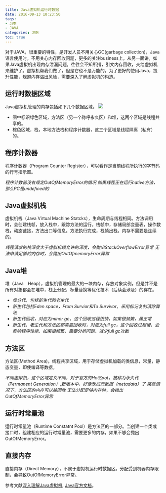```yaml
---
title: Java虚拟机运行时数据
date: 2016-09-13 10:23:50
tags: 
- JVM 
- JAVA
categories: JVM
toc: true
---
```


对于JAVA，很重要的特性，是开发人员不用关心GC(garbage collection)，Java语言使用时，不用关心内存回收问题，更多的关注business上。从另一面讲，如果Java虚拟机出现内存泄漏问题，往往会不知所措，引文内存回收，交给虚拟机来维护了。虚拟机帮我们做了，但是它也不是万能的，为了更好的使用Java，提升性能，规避内存溢出风险，需要深入了解虚拟机的构造。

## 运行时数据区域

Java虚拟机管理的内存包括如下几个数据区域，
![](http://photos.zhangzemiao.com/blog_jvm_structure.jpg)

- 图中标识绿色区域，方法区（另一个称呼永久区）和堆，这两个区域是线程共享的。
- 棕色区域，栈，本地方法栈和程序计数器，这三个区域是线程隔离（私有）的。

## 程序计数器

程序计数器（Program Counter Register），可以看作是当前线程所执行的字节码的行号指示器。

*程序计数器没有规定OutOfMemoryError的情况*
*如果线程正在运行native方法，那么PC是undefined的*

## Java虚拟机栈

虚拟机栈（Java Virtual Machine Statcks），生命周期与线程相同。方法调用时，会创建栈帧，放入栈中，跟踪方法的运行。栈帧中，存储局部变量表，操作数栈，动态链接，方法出口等信息。方法执行完成，栈帧出栈。内存不需要是连续的。

*线程请求的栈深度大于虚拟机锁允许的深度，会抛出StackOverflowError异常*
*无法申请足够的内存时，会抛出OutOfmemoryError异常*

## Java堆

堆（Java　Heap），虚拟机管理的最大的一块内存，存放对象实例，但是并不是所有对象都会在堆中，栈上分配，标量替换等优化技术（后续会涉及）的存在。

- *堆分代，包括新生代和老生代*
- *新生代包括Eden space，From Survior和To Survivor，采用标记复制清除算法*
- *新生代回收，对应为minor gc，这个回收过程很快，如果很频繁，属正常*
- *新生代，老生代和方法区都需要回收时，对应为full gc，这个回收过程慢，会影响程序性能，如果很频繁，需要分析问题，减少full gc次数*

## 方法区

方法区(Method Area)，线程共享区域，用于存储虚拟机加载的类信息，常量，静态变量，即使编译等数据。

*不同虚拟机，这个区域定义不同，对于官方的HotSpot，被称为永久代（Permanent Generation）,新版本中，好像改成元数据（metadata）了*
*某些情况下，方法区的内存可以被回收*
*无法分配足够内存时，会抛出OutOfMemoryError异常*

## 运行时常量池

运行时常量池（Runtime Constatnt Pool）是方法区的一部分。当创建一个类或接口时，组建相应的运行时常量池，需要更多的内存，如果不够会抛出OutOfMemoryError。

## 直接内存

直接内存（Direct Memory），不属于虚拟机运行时数据区。分配受到机器内存限制，会导致OutOfMemoryError异常。

参考文献[深入理解Java虚拟机](https://book.douban.com/subject/24722612/), [Java官方文档](https://docs.oracle.com/javase/specs/jvms/se7/html/jvms-2.html)。